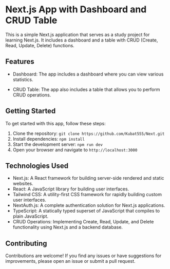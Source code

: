 # Next.js App with Dashboard and CRUD Table

This is a simple Next.js application that serves as a study project for learning Next.js. It includes a dashboard and a table with CRUD (Create, Read, Update, Delete) functions.

## Features

- Dashboard: The app includes a dashboard where you can view various statistics.

- CRUD Table: The app also includes a table that allows you to perform CRUD operations.

## Getting Started

To get started with this app, follow these steps:

1. Clone the repository: `git clone https://github.com/Kubat555/Next.git`
2. Install dependencies: `npm install`
3. Start the development server: `npm run dev`
4. Open your browser and navigate to `http://localhost:3000`

## Technologies Used

- Next.js: A React framework for building server-side rendered and static websites.
- React: A JavaScript library for building user interfaces.
- Tailwind CSS: A utility-first CSS framework for rapidly building custom user interfaces.
- NextAuth.js: A complete authentication solution for Next.js applications.
- TypeScript: A statically typed superset of JavaScript that compiles to plain JavaScript.
- CRUD Operations: Implementing Create, Read, Update, and Delete functionality using Next.js and a backend database.

## Contributing

Contributions are welcome! If you find any issues or have suggestions for improvements, please open an issue or submit a pull request.

